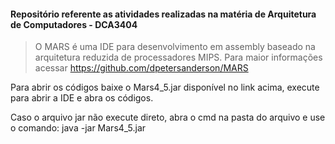 #### Repositório referente as atividades realizadas na matéria de Arquitetura de Computadores - DCA3404

> O MARS é uma IDE para desenvolvimento em assembly baseado na arquitetura reduzida de processadores MIPS. Para maior informações acessar https://github.com/dpetersanderson/MARS

Para abrir os códigos baixe o Mars4_5.jar disponível no link acima, execute para abrir a IDE e abra os códigos.

Caso o arquivo jar não execute direto, abra o cmd na pasta do arquivo e use o comando: java -jar Mars4_5.jar
